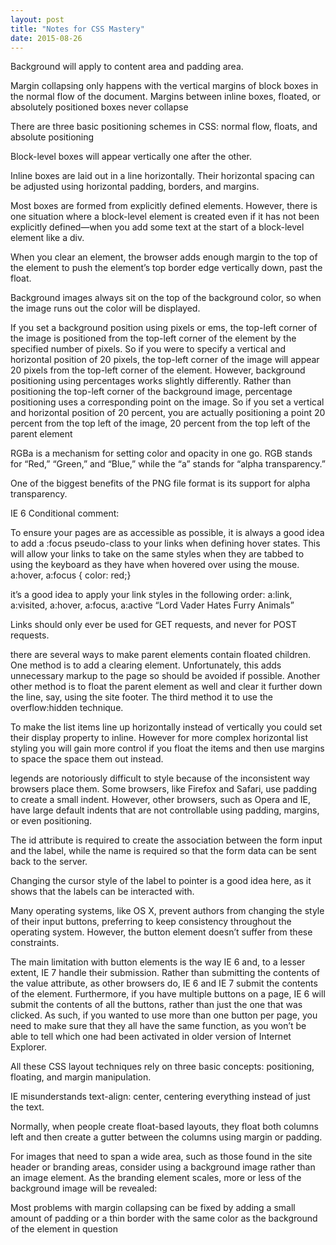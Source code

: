 ```yaml
---
layout: post
title: "Notes for CSS Mastery"
date: 2015-08-26
---
```


Background will apply to content area and padding area.

Margin collapsing only happens with the vertical margins of block boxes in the normal flow of the
document. Margins between inline boxes, floated, or absolutely positioned boxes never collapse

There are three basic positioning schemes in CSS: normal flow, floats, and absolute positioning

Block-level boxes will appear vertically one after the other.

Inline boxes are laid out in a line horizontally. Their horizontal spacing can be adjusted using
horizontal padding, borders, and margins.

Most boxes are formed from explicitly defined elements. However, there is one situation where a block-level
element is created even if it has not been explicitly defined—when you add some text at the start
of a block-level element like a div.

When you clear an element, the browser adds enough margin to the top of the element to push the element’s top border edge vertically down,
past the float.

Background images always sit on the top of the background color, so when the image runs out the color will be displayed.

If you set a background position using pixels or ems, the top-left corner of the image is positioned
from the top-left corner of the element by the specified number of pixels. So if you were to specify
a vertical and horizontal position of 20 pixels, the top-left corner of the image will appear 20 pixels
from the top-left corner of the element. However, background positioning using percentages
works slightly differently. Rather than positioning the top-left corner of the background image,
percentage positioning uses a corresponding point on the image. So if you set a vertical and
horizontal position of 20 percent, you are actually positioning a point 20 percent from the top left
of the image, 20 percent from the top left of the parent element

RGBa is a mechanism for setting color and opacity in one go. RGB stands for “Red,” “Green,”
and “Blue,” while the “a” stands for “alpha transparency.”

One of the biggest benefits of the PNG file format is its support for alpha transparency.

IE 6 Conditional comment:
<!--[if ie 6]>
<link rel="stylesheet" type="text/css" href="ie6.css"/>
<![endif]-->

To ensure your pages are as accessible as possible, it is always a good idea to add a :focus
pseudo-class to your links when defining hover states. This will allow your links to take on the
same styles when they are tabbed to using the keyboard as they have when hovered over using
the mouse.
a:hover, a:focus { color: red;}


it’s a good idea to apply your link styles in the following order: a:link, a:visited, a:hover, a:focus, a:active
“Lord Vader Hates Furry Animals”

Links should only ever be used for GET requests, and never for POST requests.

there are several ways to make parent elements
contain floated children. One method is to add a clearing element. Unfortunately, this adds
unnecessary markup to the page so should be avoided if possible. Another other method is to
float the parent element as well and clear it further down the line, say, using the site footer. The
third method it to use the overflow:hidden technique.

To make the list items line up horizontally instead of vertically you could set their display property
to inline. However for more complex horizontal list styling you will gain more control if you float
the items and then use margins to space the space them out instead.

legends are notoriously difficult to style because of the
inconsistent way browsers place them. Some browsers, like Firefox and Safari, use padding to create a small indent. However, other browsers, such as Opera and IE, have large default indents that are not controllable using padding, margins, or even positioning.

The id attribute is required to create the association between the form input and the
label, while the name is required so that the form data can be sent back to the server.

Changing the cursor style of the label to pointer is a good idea here, as it shows that the labels
can be interacted with.

Many operating systems, like OS X, prevent authors from changing the style of their input
buttons, preferring to keep consistency throughout the operating system. However, the button
element doesn’t suffer from these constraints.

The main limitation with button elements is the way IE 6 and, to a lesser extent, IE 7 handle their
submission. Rather than submitting the contents of the value attribute, as other browsers do, IE 6
and IE 7 submit the contents of the element. Furthermore, if you have multiple buttons on a page,
IE 6 will submit the contents of all the buttons, rather than just the one that was clicked. As such,
if you wanted to use more than one button per page, you need to make sure that they all have the
same function, as you won’t be able to tell which one had been activated in older version of
Internet Explorer.

All these CSS layout techniques rely on three basic concepts: positioning, floating, and margin
manipulation.

IE misunderstands text-align: center, centering everything
instead of just the text.

Normally, when people create float-based layouts, they float both columns left and then create a
gutter between the columns using margin or padding.

For images that need to span a wide area, such as those found in the site header or branding
areas, consider using a background image rather than an image element. As the branding
element scales, more or less of the background image will be revealed:

Most problems with margin collapsing can be fixed by adding a small amount of padding or a thin
border with the same color as the background of the element in question
